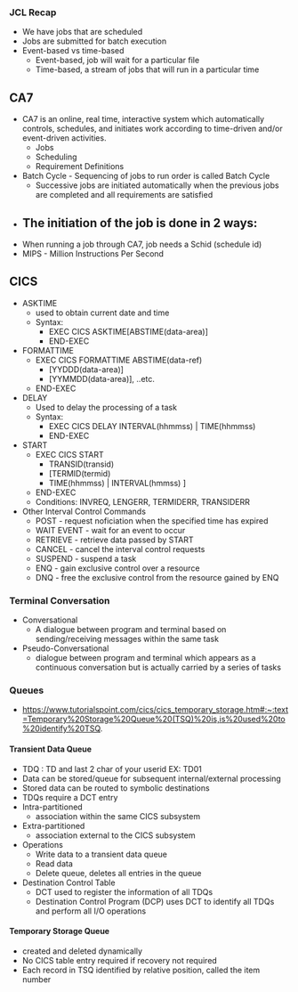 ### JCL Recap
- We have jobs that are scheduled
- Jobs are submitted for batch execution
- Event-based vs time-based
    - Event-based, job will wait for a particular file
    - Time-based, a stream of jobs that will run in a particular time

## CA7
- CA7 is an online, real time, interactive system which automatically controls, schedules, and initiates work according to time-driven and/or event-driven activities.
    - Jobs
    - Scheduling
    - Requirement Definitions
- Batch Cycle - Sequencing of jobs to run order is called Batch Cycle
    - Successive jobs are initiated automatically when the previous jobs are completed and all requirements are satisfied
- The initiation of the job is done in 2 ways:
    - 
- When running a job through CA7, job needs a Schid (schedule id)
- MIPS - Million Instructions Per Second

## CICS
- ASKTIME
    - used to obtain current date and time
    - Syntax:
        - EXEC CICS ASKTIME[ABSTIME(data-area)]
        - END-EXEC
- FORMATTIME
    - EXEC CICS FORMATTIME ABSTIME(data-ref)
        - [YYDDD(data-area)]
        - [YYMMDD(data-area)], ..etc.
    - END-EXEC
- DELAY
    - Used to delay the processing of a task
    - Syntax:
        - EXEC CICS DELAY
            INTERVAL(hhmmss) | TIME(hhmmss)
        - END-EXEC
- START
    - EXEC CICS START
        - TRANSID(transid)
        - [TERMID(termid)
        - TIME(hhmmss) | INTERVAL(hmmss) ]
    - END-EXEC
    - Conditions: INVREQ, LENGERR, TERMIDERR, TRANSIDERR
- Other Interval Control Commands
    - POST - request noficiation when the specified time has expired
    - WAIT EVENT - wait for an event to occur
    - RETRIEVE - retrieve data passed by START
    - CANCEL - cancel the interval control requests
    - SUSPEND - suspend a task
    - ENQ - gain exclusive control over a resource
    - DNQ - free the exclusive control from the resource gained by ENQ
### Terminal Conversation
- Conversational
    - A dialogue between program and terminal based on sending/receiving messages within the same task
- Pseudo-Conversational
    - dialogue between program and terminal which appears as a continuous conversation but is actually carried by a series of tasks
### Queues
- https://www.tutorialspoint.com/cics/cics_temporary_storage.htm#:~:text=Temporary%20Storage%20Queue%20(TSQ)%20is,is%20used%20to%20identify%20TSQ.
#### Transient Data Queue
- TDQ                      : TD and last 2 char of your userid EX: TD01
- Data can be stored/queue for subsequent internal/external processing
- Stored data can be routed to symbolic destinations
- TDQs require a DCT entry
- Intra-partitioned
    - association within the same CICS subsystem
- Extra-partitioned
    - association external to the CICS subsystem
- Operations
    - Write data to a transient data queue
    - Read data
    - Delete queue, deletes all entries in the queue
- Destination Control Table
    - DCT used to register the information of all TDQs
    - Destination Control Program (DCP) uses DCT to identify all TDQs and perform all I/O operations
#### Temporary Storage Queue
- created and deleted dynamically
- No CICS table entry required if recovery not required
- Each record in TSQ identified by relative position, called the item number